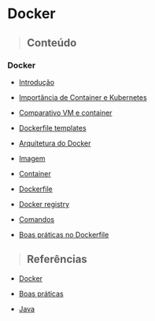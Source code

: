 # Docker

> ## **Conteúdo**

### Docker

- [Introdução](./introduction.md)

- [Importância de Container e Kubernetes](./importância-containers-e-kubernetes.md)

- [Comparativo VM e container](./vm-e-container.md)

- [Dockerfile templates](./dockerfile-templates.md)

- [Arquitetura do Docker](./arquitetura-docker.md)

- [Imagem](./imagem.md)

- [Container](./container.md)

- [Dockerfile](./dockerfiles.md)

- [Docker registry](./docker-registry.md)

- [Comandos](./comandos.md)

- [Boas práticas no Dockerfile](./good-practice/boas-praticas-dockerfile.md)

> ## **Referências**

- [Docker](./references.md)

- [Boas práticas](./good-practice/references.md)

- [Java](./java/references.md)

